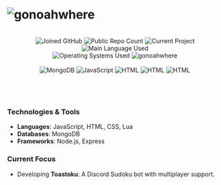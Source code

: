 # ![gonoahwhere](https://raw.githubusercontent.com/gonoahwhere/test/main/assets/images/gnw_ban7.png)

<br>

<div align="center">
  <img src="https://img.shields.io/badge/Joined-24th_Oct_2019-4259ed" alt="Joined GitHub" />
  <img src="https://img.shields.io/badge/Public%20Repos-20-4259ed" alt="Public Repo Count" />
  <img src="https://img.shields.io/badge/Current%20Project-Toastoku-4259ed" alt="Current Project" />
  <img src="https://img.shields.io/badge/Main%20Language-JavaScript-4259ed" alt="Main Language Used" />
  <br>
  <img src="https://img.shields.io/badge/Operating Systems-Linux_|_Windows_|_MacOS-4259ed" alt="Operating Systems Used" />
  <img src="https://komarev.com/ghpvc/?username=gonoahwhere&label=Profile%20views&color=4259ed&style=flat" alt="gonoahwhere" />
  <br><br>
  <img src="https://img.shields.io/badge/- MongoDB-ed4242?logo=mongodb&logoColor=white&labelColor=grey" alt="MongoDB">
  <img src="https://img.shields.io/badge/- JavaScript-ed4242?logo=javascript&logoColor=white&labelColor=grey" alt="JavaScript" />
  <img src="https://img.shields.io/badge/- HTML-ed4242?logo=HTML5&logoColor=white&labelColor=grey" alt="HTML" />
  <img src="https://img.shields.io/badge/- Lua-ed4242?logo=lua&logoColor=white&labelColor=grey" alt="HTML" />
  <img src="https://img.shields.io/badge/- CSS-ed4242?logo=css&logoColor=white&labelColor=grey" alt="HTML" />
</div>

#

<br>

### Technologies & Tools
- **Languages**: JavaScript, HTML, CSS, Lua  
- **Databases**: MongoDB  
- **Frameworks**: Node.js, Express  

### Current Focus
- Developing **Toastoku**: A Discord Sudoku bot with multiplayer support.  
